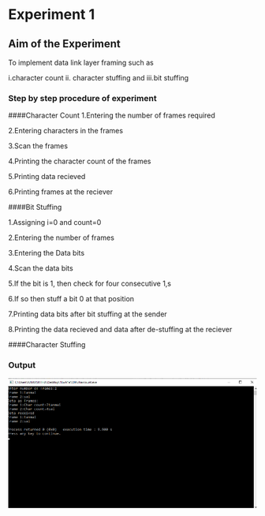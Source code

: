 # Experiment 1
## Aim of the Experiment
To implement data link layer framing such as

i.character count ii. character stuffing and iii.bit stuffing

### Step by step procedure of experiment

####Character Count
1.Entering the number of frames required

2.Entering characters in the frames

3.Scan the frames

4.Printing the character count of the frames

5.Printing data recieved

6.Printing frames at the reciever

####Bit Stuffing

1.Assigning i=0 and count=0

2.Entering the number of frames

3.Entering the Data bits

4.Scan the data bits

5.If the bit is 1, then check for four consecutive 1,s

6.If so then stuff a bit 0 at that position

7.Printing data bits after bit stuffing at the sender

8.Printing the data recieved and data after de-stuffing at the reciever

####Character Stuffing



### Output

![output](exp1.png)


